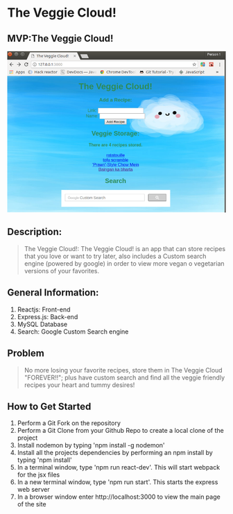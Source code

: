 # The Veggie Cloud!

## MVP:The Veggie Cloud! ##
![picture](client/dist/app.png)

## Description: ##
  > The Veggie Cloud!: The Veggie Cloud! is an app that can store recipes
  > that you love or want to try later, also includes a Custom search
  > engine (powered by google) in order to view more vegan o vegetarian
  > versions of your favorites.

## General Information: ##
  1. Reactjs: Front-end
  2. Express.js: Back-end
  3. MySQL Database
  4. Search: Google Custom Search engine

## Problem ##
  > No more losing your favorite recipes, store them in The Veggie Cloud
  > "FOREVER!!"; plus have custom search and find all the veggie friendly
  > recipes your heart and tummy desires!

## How to Get Started ##
1. Perform a Git Fork on the repository
2. Perform a Git Clone from your Github Repo to create a local clone of the project
3. Install nodemon by typing 'npm install -g nodemon'
4. Install all the projects dependencies by performing an npm install by typing 'npm install'
6. In a terminal window, type 'npm run react-dev'. This will start webpack for the jsx files
7. In a new terminal window, type 'npm run start'. This starts the express web server
8. In a browser window enter http://localhost:3000 to view the main page of the site
